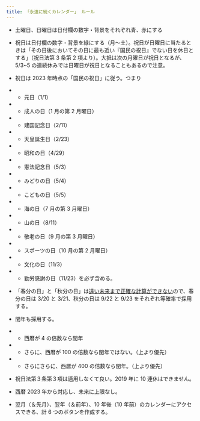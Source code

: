 ```yaml
---
title: 「永遠に続くカレンダー」 ルール
---
```


- 土曜日、日曜日は日付欄の数字・背景をそれぞれ青、赤にする
- 祝日は日付欄の数字・背景を緑にする（月～土）。祝日が日曜日に当たるときは「その日後においてその日に最も近い『国民の祝日』でない日を休日とする」（祝日法第 3 条第 2 項より）。大抵は次の月曜日が祝日となるが、5/3~5 の連続休みでは日曜日が祝日となることもあるので注意。
- 祝日は 2023 年時点の「国民の祝日」に従う。つまり
- - 元日（1/1）
- - 成人の日（1 月の第 2 月曜日）
- - 建国記念日（2/11）
- - 天皇誕生日（2/23）
- - 昭和の日（4/29）
- - 憲法記念日（5/3）
- - みどりの日（5/4）
- - こどもの日（5/5）
- - 海の日（7 月の第 3 月曜日）
- - 山の日（8/11）
- - 敬老の日（9 月の第 3 月曜日）
- - スポーツの日（10 月の第 2 月曜日）
- - 文化の日（11/3）
- - 勤労感謝の日（11/23）を必ず含める。
- 「春分の日」と「秋分の日」は[遠い未来まで正確な計算ができない][def]ので、春分の日は 3/20 と 3/21、秋分の日は 9/22 と 9/23 をそれぞれ等確率で採用する。
- 閏年も採用する。
- - 西暦が 4 の倍数なら閏年
- - さらに、西暦が 100 の倍数なら閏年ではない。（上より優先）
- - さらにさらに、西暦が 400 の倍数なら閏年。（上より優先）
- 祝日法第３条第３項は適用しなくて良い。2019 年に 10 連休はできません。

- 西暦 2023 年から対応し、未来に上限なし。
- 翌月（＆先月）、翌年（＆前年）、10 年後（10 年前）のカレンダーにアクセスできる、計 6 つのボタンを作成する。

[def]: https://www.nao.ac.jp/faq/a0301.html
